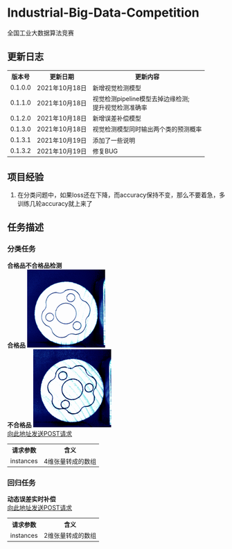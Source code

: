 <h1>Industrial-Big-Data-Competition</h1>
全国工业大数据算法竞赛
<h2>更新日志</h2>
<table>
<tr>
<th>版本号</th><th>更新日期</th><th>更新内容</th>
</tr>
<tr>
<td>0.1.0.0</td><td>2021年10月18日</td><td>新增视觉检测模型</td>
</tr>
<tr>
<td>0.1.1.0</td><td>2021年10月18日</td><td>视觉检测pipeline模型去掉边缘检测;<br />提升视觉检测准确率</td>
</tr>
<tr>
<td>0.1.2.0</td><td>2021年10月18日</td><td>新增误差补偿模型</td>
</tr>
<tr>
<td>0.1.3.0</td><td>2021年10月18日</td><td>视觉检测模型同时输出两个类的预测概率</td>
</tr>
<tr>
<td>0.1.3.1</td><td>2021年10月19日</td><td>添加了一些说明</td>
</tr>
<tr>
<td>0.1.3.2</td><td>2021年10月19日</td><td>修复BUG</td>
</tr>
</table>
<h2>项目经验</h2>
<ol>
<li>在分类问题中，如果loss还在下降，而accuracy保持不变，那么不要着急，多训练几轮accuracy就上来了</li>
</ol>
<h2>任务描述</h2>
<h3>分类任务</h3>
<b>合格品不合格品检测</b><br />
<b>合格品</b>
<img src="data/pic/train/0/616bb0a2ac4eb86ec92bf933.png" alt="合格品" /><br />
<b>不合格品</b>
<img src="data/pic/train/1/616bb88cac4eb86ec92bfa67.png" alt="不合格品" /><br />
<a href="http://81.70.8.71:8501/v1/models/pic_clf:predict" target="_blank">向此地址发送POST请求</a>
<table>
<tr>
<th>请求参数</th><th>含义</th>
</tr>
<tr>
<td>instances</td><td>4维张量转成的数组</td>
</tr>
</table>
<h3>回归任务</h3>
<b>动态误差实时补偿</b><br />
<a href="http://81.70.8.71:8501/v1/models/adjustment:predict" target="_blank">向此地址发送POST请求</a>
<table>
<tr>
<th>请求参数</th><th>含义</th>
</tr>
<tr>
<td>instances</td><td>2维张量转成的数组</td>
</tr>
</table>